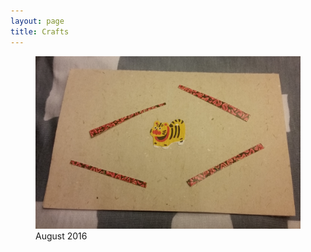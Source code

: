 ```yaml
---
layout: page
title: Crafts
---
```


<figure>
    <a href = "/assets/images/cards/mama_tiger.jpg"><img src="/assets/images/cards/mama_tiger.jpg" alt="image"></a>
    <figcaption>August 2016</figcaption>
</figure>
